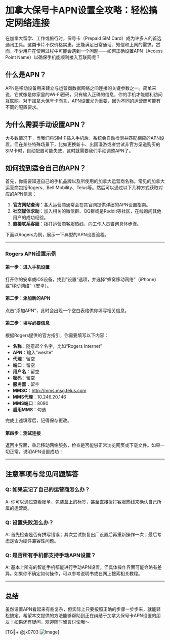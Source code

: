 # 加拿大保号卡APN设置全攻略：轻松搞定网络连接

在加拿大留学、工作或旅行时，保号卡（Prepaid SIM Card）成为许多人的首选通讯工具。这类卡片不仅价格实惠，还能满足日常通话、短信和上网的需求。然而，不少用户在使用过程中可能会遇到一个问题——如何正确设置APN（Access Point Name）以确保手机能顺利接入互联网呢？

## 什么是APN？
APN是移动设备用来建立与运营商数据网络之间连接的关键参数之一。简单来说，它就像是你家里的Wi-Fi密码，只有输入正确的信息，你的手机才能顺利访问互联网。对于加拿大保号卡而言，APN设置尤为重要，因为不同的运营商可能有不同的配置要求。

## 为什么需要手动设置APN？
大多数情况下，当我们将SIM卡插入手机后，系统会自动检测并匹配相应的APN设置。但在某些特殊场景下，比如更换新卡、出国漫游或者尝试非官方渠道购买的SIM卡时，自动配置可能失效，这时就需要我们手动调整APN了。

## 如何找到适合自己的APN？
首先，你需要知道自己的手机品牌以及所使用的加拿大运营商名称。常见的加拿大运营商包括Rogers、Bell Mobility、Telus等。然后可以通过以下几种方式获取对应的APN信息：

1. **官方网站查询**：各大运营商通常会在其官网提供详细的APN设置指南。
2. **社交媒体求助**：加入相关的微信群、QQ群或是Reddit等社区，在线询问其他用户的成功经验。
3. **直接联系客服**：拨打运营商客服热线，向工作人员咨询具体步骤。

下面以Rogers为例，展示一下典型的APN设置流程。

---

### Rogers APN设置示例

#### 第一步：进入手机设置
打开你的安卓或iOS设备，找到“设置”选项，并选择“蜂窝移动网络”（iPhone）或“移动网络”（安卓）。

#### 第二步：添加新的APN
点击“添加APN”，此时会出现一个空白表格供你填写相关信息。

#### 第三步：填写必要信息
根据Rogers提供的官方指引，你需要填写以下内容：
- **名称**：随意起个名字，比如“Rogers Internet”
- **APN**：输入“weslte”
- **代理**：留空
- **端口**：留空
- **用户名**：留空
- **密码**：留空
- **服务器**：留空
- **MMSC**：http://mms.msg.telus.com
- **MMS代理**：10.246.20.146
- **MMS端口**：8080
- **启用MMS**：勾选

完成上述填写后，记得保存更改。

#### 第四步：测试连接
返回主界面，重启移动网络服务，检查是否能够正常浏览网页或下载文件。如果一切正常，说明APN设置成功！

---

## 注意事项与常见问题解答

### Q: 如果忘记了自己的运营商怎么办？
A: 你可以通过查看账单、包装盒上的标签，甚至直接拨打客服热线来确认自己所属的运营商。

### Q: 设置失败怎么办？
A: 首先检查是否有拼写错误；其次尝试恢复出厂设置后再重新操作一次；最后考虑是否为硬件兼容性问题。

### Q: 是否所有手机都支持手动APN设置？
A: 基本上所有的智能手机都能进行手动APN设置，但具体操作界面可能会略有差异。如果你不确定如何操作，可以参考说明书或在网上搜索相关教程。

---

## 总结
虽然设置APN看起来有些复杂，但实际上只要按照正确的步骤一步步来，就能轻松搞定。希望本文提供的方法能够帮助到正在纠结于加拿大保号卡APN设置的朋友！如果还有疑问，欢迎随时留言讨论哦～

[TG💪+ @jx0703 ![Image](https://github.com/user-attachments/assets/dbca1d08-cadb-493c-b0ec-ad6f7a83f270)]